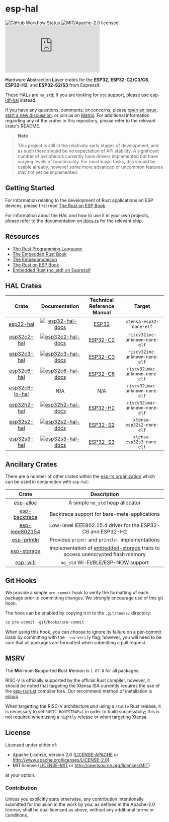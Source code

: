 # esp-hal

![GitHub Workflow Status](https://img.shields.io/github/actions/workflow/status/esp-rs/esp-hal/ci.yml?label=CI&logo=github&style=flat-square)
![MIT/Apache-2.0 licensed](https://img.shields.io/badge/license-MIT%2FApache--2.0-blue?style=flat-square)
[![Matrix](https://img.shields.io/matrix/esp-rs:matrix.org?label=join%20matrix&color=BEC5C9&logo=matrix&style=flat-square)](https://matrix.to/#/#esp-rs:matrix.org)

**H**ardware **A**bstraction **L**ayer crates for the **ESP32**, **ESP32-C2/C3/C6**, **ESP32-H2**, and **ESP32-S2/S3** from Espressif.

These HALs are `no_std`; if you are looking for `std` support, please use [esp-idf-hal] instead.

If you have any questions, comments, or concerns, please [open an issue], [start a new discussion], or join us on [Matrix]. For additional information regarding any of the crates in this repository, please refer to the relevant crate's README.

> **Note**
>
> This project is still in the relatively early stages of development, and as such there should be no expectation of API stability. A significant number of peripherals currently have drivers implemented but have varying levels of functionality. For most basic tasks, this should be usable already, however some more advanced or uncommon features may not yet be implemented.

[esp-idf-hal]: https://github.com/esp-rs/esp-idf-hal
[open an issue]: https://github.com/esp-rs/esp-hal/issues/new
[start a new discussion]: https://github.com/esp-rs/esp-hal/discussions/new
[matrix]: https://matrix.to/#/#esp-rs:matrix.org

## Getting Started

For information relating to the development of Rust applications on ESP devices, please first read [The Rust on ESP Book].

For information about the HAL and how to use it in your own projects, please refer to the documentation on [docs.rs] for the relevant chip.

[The Rust on ESP Book]: https://esp-rs.github.io/book/
[docs.rs]: https://docs.rs

## Resources

- [The Rust Programming Language](https://doc.rust-lang.org/book/)
- [The Embedded Rust Book](https://docs.rust-embedded.org/book/index.html)
- [The Embedonomicon](https://docs.rust-embedded.org/embedonomicon/)
- [The Rust on ESP Book](https://esp-rs.github.io/book/)
- [Embedded Rust (no_std) on Espressif](https://esp-rs.github.io/no_std-training/)

## HAL Crates

|      Crate       |                   Documentation                    | Technical Reference Manual |             Target             |
| :--------------: | :------------------------------------------------: | :------------------------: | :----------------------------: |
|   [esp32-hal]    |   [![esp32-hal-docs]](https://docs.rs/esp32-hal)   |          [ESP32]           |    `xtensa-esp32-none-elf`     |
|  [esp32c2-hal]   | [![esp32c2-hal-docs]](https://docs.rs/esp32c2-hal) |         [ESP32-C2]         | `riscv32imc-unknown-none-elf`  |
|  [esp32c3-hal]   | [![esp32c3-hal-docs]](https://docs.rs/esp32c3-hal) |         [ESP32-C3]         | `riscv32imc-unknown-none-elf`  |
|  [esp32c6-hal]   | [![esp32c6-hal-docs]](https://docs.rs/esp32c6-hal) |         [ESP32-C6]         | `riscv32imac-unknown-none-elf` |
| [esp32c6-lp-hal] |                        N/A                         |            N/A             | `riscv32imac-unknown-none-elf` |
|  [esp32h2-hal]   | [![esp32h2-hal-docs]](https://docs.rs/esp32h2-hal) |         [ESP32-H2]         | `riscv32imac-unknown-none-elf` |
|  [esp32s2-hal]   | [![esp32s2-hal-docs]](https://docs.rs/esp32s2-hal) |         [ESP32-S2]         |   `xtensa-esp32s2-none-elf`    |
|  [esp32s3-hal]   | [![esp32s3-hal-docs]](https://docs.rs/esp32s3-hal) |         [ESP32-S3]         |   `xtensa-esp32s3-none-elf`    |

[esp32-hal]: https://github.com/esp-rs/esp-hal/tree/main/esp32-hal
[esp32c2-hal]: https://github.com/esp-rs/esp-hal/tree/main/esp32c2-hal
[esp32c3-hal]: https://github.com/esp-rs/esp-hal/tree/main/esp32c3-hal
[esp32c6-hal]: https://github.com/esp-rs/esp-hal/tree/main/esp32c6-hal
[esp32c6-lp-hal]: https://github.com/esp-rs/esp-hal/tree/main/esp32c6-lp-hal
[esp32h2-hal]: https://github.com/esp-rs/esp-hal/tree/main/esp32h2-hal
[esp32s2-hal]: https://github.com/esp-rs/esp-hal/tree/main/esp32s2-hal
[esp32s3-hal]: https://github.com/esp-rs/esp-hal/tree/main/esp32s3-hal
[esp32-hal-docs]: https://img.shields.io/docsrs/esp32-hal?color=C96329&logo=rust&style=flat-square
[esp32c2-hal-docs]: https://img.shields.io/docsrs/esp32c2-hal?color=C96329&logo=rust&style=flat-square
[esp32c3-hal-docs]: https://img.shields.io/docsrs/esp32c3-hal?color=C96329&logo=rust&style=flat-square
[esp32c6-hal-docs]: https://img.shields.io/docsrs/esp32c6-hal?color=C96329&logo=rust&style=flat-square
[esp32h2-hal-docs]: https://img.shields.io/docsrs/esp32h2-hal?color=C96329&logo=rust&style=flat-square
[esp32s2-hal-docs]: https://img.shields.io/docsrs/esp32s2-hal?color=C96329&logo=rust&style=flat-square
[esp32s3-hal-docs]: https://img.shields.io/docsrs/esp32s3-hal?color=C96329&logo=rust&style=flat-square
[esp32]: https://www.espressif.com/sites/default/files/documentation/esp32_technical_reference_manual_en.pdf
[esp32-c2]: https://www.espressif.com/sites/default/files/documentation/esp8684_technical_reference_manual_en.pdf
[esp32-c3]: https://www.espressif.com/sites/default/files/documentation/esp32-c3_technical_reference_manual_en.pdf
[esp32-c6]: https://www.espressif.com/sites/default/files/documentation/esp32-c6_technical_reference_manual_en.pdf
[esp32-h2]: https://www.espressif.com/sites/default/files/documentation/esp32-h2_technical_reference_manual_en.pdf
[esp32-s2]: https://www.espressif.com/sites/default/files/documentation/esp32-s2_technical_reference_manual_en.pdf
[esp32-s3]: https://www.espressif.com/sites/default/files/documentation/esp32-s3_technical_reference_manual_en.pdf

## Ancillary Crates

There are a number of other crates within the [esp-rs organization] which can be used in conjunction with `esp-hal`:

|      Crate       |                                  Description                                   |
| :--------------: | :----------------------------------------------------------------------------: |
|   [esp-alloc]    |                        A simple `no_std` heap allocator                        |
| [esp-backtrace]  |                 Backtrace support for bare-metal applications                  |
| [esp-ieee802154] |          Low-level IEEE802.15.4 driver for the ESP32-C6 and ESP32-H2           |
|  [esp-println]   |                Provides `print!` and `println!` implementations                |
|  [esp-storage]   | Implementation of [embedded-storage] traits to access unencrypted flash memory |
|    [esp-wifi]    |                       `no_std` Wi-Fi/BLE/ESP-NOW support                       |

[esp-rs organization]: https://github.com/esp-rs
[esp-alloc]: https://github.com/esp-rs/esp-alloc
[esp-backtrace]: https://github.com/esp-rs/esp-backtrace
[esp-ieee802154]: https://github.com/esp-rs/esp-ieee802154
[esp-println]: https://github.com/esp-rs/esp-println
[esp-storage]: https://github.com/esp-rs/esp-storage
[embedded-storage]: https://github.com/rust-embedded-community/embedded-storage
[esp-wifi]: https://github.com/esp-rs/esp-wifi

## Git Hooks

We provide a simple `pre-commit` hook to verify the formatting of each package prior to committing changes. We _strongly_ encourage use of this git hook.

The hook can be enabled by copying it in to the `.git/hooks/` directory:

```bash
cp pre-commit .git/hooks/pre-commit
```

When using this hook, you can choose to ignore its failure on a per-commit basis by committing with the `--no-verify` flag; however, you will need to be sure that all packages are formatted when submitting a pull request.

## MSRV

The **M**inimum **S**upported **R**ust **V**ersion is `1.67.0` for all packages.

RISC-V is officially supported by the official Rust compiler, however, it should be noted that targeting the Xtensa ISA currently requires the use of the [esp-rs/rust] compiler fork. Our recommend method of installation is [espup].

When targetting the RISC-V architecture *and* using a `stable` Rust release, it is necessary to set `RUSTC_BOOTSTRAP=1` in order to build successfully; this is not required when using a `nightly` release or when targeting Xtensa.

[esp-rs/rust]: https://github.com/esp-rs/rust
[espup]: https://github.com/esp-rs/espup

## License

Licensed under either of:

- Apache License, Version 2.0 ([LICENSE-APACHE](LICENSE-APACHE) or http://www.apache.org/licenses/LICENSE-2.0)
- MIT license ([LICENSE-MIT](LICENSE-MIT) or http://opensource.org/licenses/MIT)

at your option.

### Contribution

Unless you explicitly state otherwise, any contribution intentionally submitted for inclusion in
the work by you, as defined in the Apache-2.0 license, shall be dual licensed as above, without
any additional terms or conditions.
